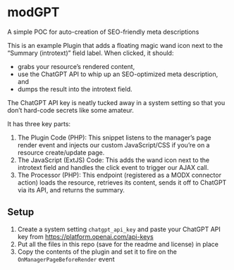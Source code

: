 # modGPT
A simple POC for auto-creation of SEO-friendly meta descriptions

This is an example Plugin that adds a floating magic wand icon next to the “Summary (introtext)” field label. When clicked, it should:
- grabs your resource’s rendered content, 
- use the ChatGPT API to whip up an SEO-optimized meta description, and 
- dumps the result into the introtext field. 

The ChatGPT API key is neatly tucked away in a system setting so that you don’t hard-code secrets like some amateur.

It has three key parts:

1.	The Plugin Code (PHP): This snippet listens to the manager’s page render event and injects our custom JavaScript/CSS if you’re on a resource create/update page.
2.	The JavaScript (ExtJS) Code: This adds the wand icon next to the introtext field and handles the click event to trigger our AJAX call.
3.	The Processor (PHP): This endpoint (registered as a MODX connector action) loads the resource, retrieves its content, sends it off to ChatGPT via its API, and returns the summary.

## Setup

1. Create a system setting `chatgpt_api_key` and paste your ChatGPT API key from https://platform.openai.com/api-keys
2. Put all the files in this repo (save for the readme and license) in place
3. Copy the contents of the plugin and set it to fire on the `OnManagerPageBeforeRender` event